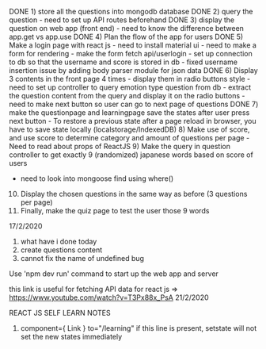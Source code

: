 DONE 1) store all the questions into mongodb database 
DONE 2) query the question 
    - need to set up API routes beforehand
DONE 3) display the question on web app (front end)
    - need to know the difference between app.get vs app.use
DONE 4) Plan the flow of the app for users
DONE 5) Make a login page with react js
    - need to install material ui
    - need to make a form for rendering 
    - make the form fetch api/userlogin
    - set up connection to db so that the username and score is stored in db
    - fixed username insertion issue by adding body parser module for json data
DONE 6) Display 3 contents in the front page 4 times
    - display them in radio buttons style
    - need to set up controller to query emotion type question from db
    - extract the question content from the query and display it on the radio buttons
    - need to make next button so user can go to next page of questions
DONE 7) make the questionpage and learningpage save the states after user press next button
    - To restore a previous state after a page reload in browser, you have to save state locally (localstorage/IndexedDB)
8) Make use of score, and use score to determine category and amount of questions per page
    - Need to read about props of ReactJS 
9) Make the query in question controller to get exactly 9 (randomized) japanese words based on score of users
- need to look into mongoose find using where()
10) Display the chosen questions in the same way as before (3 questions per page)
11) Finally, make the quiz page to test the user those 9 words


17/2/2020
1) what have i done today
2) create questions content
3) cannot fix the name of undefined bug

Use 'npm dev run' command to start up the web app and server

this link is useful for fetching API data for react js => https://www.youtube.com/watch?v=T3Px88x_PsA
21/2/2020


REACT JS SELF LEARN NOTES

1) component={ Link } to="/learning" 
    if this line is present, setstate will not set the new states immediately

